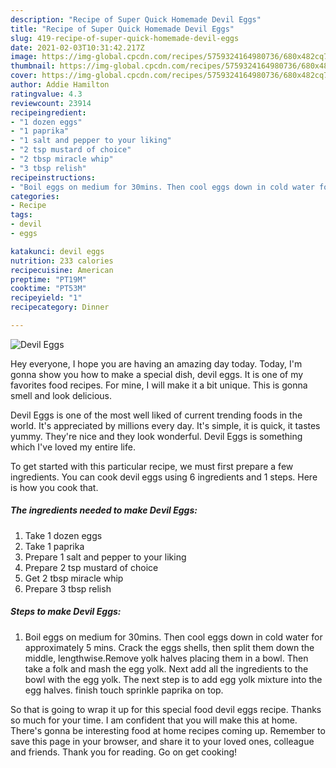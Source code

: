 ```yaml
---
description: "Recipe of Super Quick Homemade Devil Eggs"
title: "Recipe of Super Quick Homemade Devil Eggs"
slug: 419-recipe-of-super-quick-homemade-devil-eggs
date: 2021-02-03T10:31:42.217Z
image: https://img-global.cpcdn.com/recipes/5759324164980736/680x482cq70/devil-eggs-recipe-main-photo.jpg
thumbnail: https://img-global.cpcdn.com/recipes/5759324164980736/680x482cq70/devil-eggs-recipe-main-photo.jpg
cover: https://img-global.cpcdn.com/recipes/5759324164980736/680x482cq70/devil-eggs-recipe-main-photo.jpg
author: Addie Hamilton
ratingvalue: 4.3
reviewcount: 23914
recipeingredient:
- "1 dozen eggs"
- "1 paprika"
- "1 salt and pepper to your liking"
- "2 tsp mustard of choice"
- "2 tbsp miracle whip"
- "3 tbsp relish"
recipeinstructions:
- "Boil eggs on medium for 30mins. Then cool eggs down in cold water for approximately 5 mins. Crack the eggs shells, then split them down the middle, lengthwise.Remove yolk halves placing them in a bowl. Then take a folk and mash the egg yolk. Next add all the ingredients to the bowl with the egg yolk. The next step is to add egg yolk mixture into the egg halves. finish touch sprinkle paprika on top."
categories:
- Recipe
tags:
- devil
- eggs

katakunci: devil eggs 
nutrition: 233 calories
recipecuisine: American
preptime: "PT19M"
cooktime: "PT53M"
recipeyield: "1"
recipecategory: Dinner

---
```



![Devil Eggs](https://img-global.cpcdn.com/recipes/5759324164980736/680x482cq70/devil-eggs-recipe-main-photo.jpg)

Hey everyone, I hope you are having an amazing day today. Today, I'm gonna show you how to make a special dish, devil eggs. It is one of my favorites food recipes. For mine, I will make it a bit unique. This is gonna smell and look delicious.



Devil Eggs is one of the most well liked of current trending foods in the world. It's appreciated by millions every day. It's simple, it is quick, it tastes yummy. They're nice and they look wonderful. Devil Eggs is something which I've loved my entire life.


To get started with this particular recipe, we must first prepare a few ingredients. You can cook devil eggs using 6 ingredients and 1 steps. Here is how you cook that.

<!--inarticleads1-->

##### The ingredients needed to make Devil Eggs:

1. Take 1 dozen eggs
1. Take 1 paprika
1. Prepare 1 salt and pepper to your liking
1. Prepare 2 tsp mustard of choice
1. Get 2 tbsp miracle whip
1. Prepare 3 tbsp relish




<!--inarticleads2-->

##### Steps to make Devil Eggs:

1. Boil eggs on medium for 30mins. Then cool eggs down in cold water for approximately 5 mins. Crack the eggs shells, then split them down the middle, lengthwise.Remove yolk halves placing them in a bowl. Then take a folk and mash the egg yolk. Next add all the ingredients to the bowl with the egg yolk. The next step is to add egg yolk mixture into the egg halves. finish touch sprinkle paprika on top.




So that is going to wrap it up for this special food devil eggs recipe. Thanks so much for your time. I am confident that you will make this at home. There's gonna be interesting food at home recipes coming up. Remember to save this page in your browser, and share it to your loved ones, colleague and friends. Thank you for reading. Go on get cooking!
